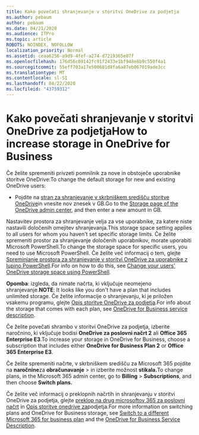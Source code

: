 ```yaml
---
title: Kako povečati shranjevanje v storitvi OneDrive za podjetja
ms.author: pebaum
author: pebaum
ms.date: 04/21/2020
ms.audience: ITPro
ms.topic: article
ROBOTS: NOINDEX, NOFOLLOW
localization_priority: Normal
ms.assetid: ceaa6256-a9d9-4fef-a274-d7219365e07f
ms.openlocfilehash: 176d56c09142fc91f2433e1bf948e8b9c550f4a1
ms.sourcegitcommit: 55eff703a17e500681d8fa6a87eb067019ade3cc
ms.translationtype: MT
ms.contentlocale: sl-SI
ms.lasthandoff: 04/22/2020
ms.locfileid: "43759312"
---
```

# <a name="how-to-increase-storage-in-onedrive-for-business"></a><span data-ttu-id="8d8bf-102">Kako povečati shranjevanje v storitvi OneDrive za podjetja</span><span class="sxs-lookup"><span data-stu-id="8d8bf-102">How to increase storage in OneDrive for Business</span></span>

<span data-ttu-id="8d8bf-103">Če želite spremeniti privzeti pomnilnik za nove in obstoječe uporabnike storitve OneDrive:</span><span class="sxs-lookup"><span data-stu-id="8d8bf-103">To change the default storage for new and existing OneDrive users:</span></span>
  
- <span data-ttu-id="8d8bf-104">Pojdite na [stran za shranjevanje v skrbniškem središču storitve OneDrive](https://admin.onedrive.com/?v=StorageSettings)in vnesite nov znesek v GB.</span><span class="sxs-lookup"><span data-stu-id="8d8bf-104">Go to the [Storage page of the OneDrive admin center](https://admin.onedrive.com/?v=StorageSettings), and then enter a new amount in GB.</span></span>
    
<span data-ttu-id="8d8bf-105">Nastavitev prostora za shranjevanje velja za vse uporabnike, za katere niste nastavili določenih omejitev shranjevanja.</span><span class="sxs-lookup"><span data-stu-id="8d8bf-105">This storage space setting applies to all users for whom you haven't set specific storage limits.</span></span> <span data-ttu-id="8d8bf-106">Če želite spremeniti prostor za shranjevanje določenih uporabnikov, morate uporabiti Microsoft PowerShell.</span><span class="sxs-lookup"><span data-stu-id="8d8bf-106">To change the storage space for specific users, you need to use Microsoft PowerShell.</span></span> <span data-ttu-id="8d8bf-107">Če želite več informacij o tem, glejte [Spreminjanje prostora za shranjevanje v storitvi OneDrive za uporabnike z lupino PowerShell](https://go.microsoft.com/fwlink/?linkid=866402).</span><span class="sxs-lookup"><span data-stu-id="8d8bf-107">For info on how to do this, see [Change your users' OneDrive storage space using PowerShell](https://go.microsoft.com/fwlink/?linkid=866402).</span></span> 
  
 <span data-ttu-id="8d8bf-108">**Opomba**: izgleda, da nimate načrta, ki vključuje neomejeno shranjevanje.</span><span class="sxs-lookup"><span data-stu-id="8d8bf-108">**NOTE**: It looks like you don't have a plan that includes unlimited storage.</span></span> <span data-ttu-id="8d8bf-109">Če želite informacije o shranjevanju, ki je priložen vsakemu programu, glejte [Opis storitve OneDrive za podjetja](https://go.microsoft.com/fwlink/p/?LinkID=826071).</span><span class="sxs-lookup"><span data-stu-id="8d8bf-109">For info about the storage that comes with each plan, see [OneDrive for Business service description](https://go.microsoft.com/fwlink/p/?LinkID=826071).</span></span>
  
<span data-ttu-id="8d8bf-110">Če želite povečati shrambo v storitvi OneDrive za podjetja, izberite naročnino, ki vključuje bodisi **OneDrive za poslovni načrt 2** ali **Office 365 Enterprise E3**.</span><span class="sxs-lookup"><span data-stu-id="8d8bf-110">To increase your storage in OneDrive for Business, choose a subscription that includes either **OneDrive for Business Plan 2** or **Office 365 Enterprise E3**.</span></span> 
  
<span data-ttu-id="8d8bf-111">Če želite spremeniti načrte, v skrbniškem središču za Microsoft 365 pojdite na **naročnine**za **obračunavanje** \> in izberite možnost **stikala.**</span><span class="sxs-lookup"><span data-stu-id="8d8bf-111">To change plans, in the Microsoft 365 admin center, go to **Billing** \> **Subscriptions**, and then choose **Switch plans.**</span></span>
  
<span data-ttu-id="8d8bf-112">Če želite več informacij o preklopnih načrtih in shranjevanju v storitvi OneDrive za podjetja, glejte [preklop na drug microsoftov 365 za poslovni načrt](https://go.microsoft.com/fwlink/?LinkId=2031117) in [Opis storitve onedrive za](https://go.microsoft.com/fwlink/?LinkId-2031122)podjetja.</span><span class="sxs-lookup"><span data-stu-id="8d8bf-112">For more information on switching plans and OneDrive for Business storage, see [Switch to a different Microsoft 365 for business plan](https://go.microsoft.com/fwlink/?LinkId=2031117) and the [OneDrive for Business Service Description](https://go.microsoft.com/fwlink/?LinkId-2031122).</span></span>
  

